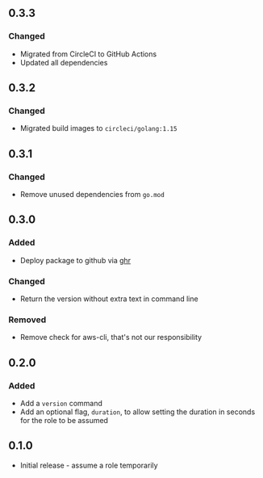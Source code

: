 ## 0.3.3

### Changed

- Migrated from CircleCI to GitHub Actions
- Updated all dependencies

## 0.3.2

### Changed

- Migrated build images to `circleci/golang:1.15`

## 0.3.1

### Changed

- Remove unused dependencies from `go.mod`

## 0.3.0

### Added

- Deploy package to github via [ghr](https://github.com/tcnksm/ghr)

### Changed

- Return the version without extra text in command line

### Removed

- Remove check for aws-cli, that's not our responsibility

## 0.2.0

### Added

- Add a `version` command
- Add an optional flag, `duration`, to allow setting the duration in seconds for the role to be assumed

## 0.1.0

- Initial release - assume a role temporarily
